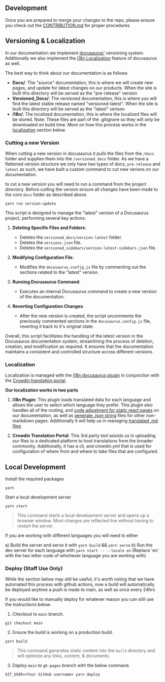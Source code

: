 ## Development

Once you are prepared to merge your changes to the repo, please ensure you check out the [CONTRIBUTION.md](/.github/CONTRIBUTION.md) for proper procedures

## Versioning & Localization

In our documentation we implement [docusaurus'](https://docusaurus.io/docs/versioning) versioning system. Additionally we also implement the [i18n Localization](https://docusaurus.io/docs/i18n/tutorial) feature of docusaurus as well. 

The best way to think about our documentation is as follows

- **Docs/**: The "source" documentation, this is where we will create new pages, and update for latest changes on our products. When the site is built this directory will be served as the "pre-release" version
- **Versioned_Docs/**: The versioned documentation, this is where you will find the latest stable release named "versioned-latest". When the site is built this directory will be served as the "latest" verison
- **i18n/**: The localized documentation, this is where the localized files will be stored. Note: These files are part of the .gitignore so they will only be downloaded on build time. More on how this process works in the [localization](###Localization) section below.  

### Cutting a new Version

When cutting a new version in docusaurus it pulls the files from the `/docs` folder and supplies them into the `/versioned_docs` folder. As we have a flattened version structure we only have two types of docs, `pre-release` and `latest` as such, we have built a custom command to cut new verions on our documentation. 

to cut a new version you will need to run a command from the project directory. Before cutting the version ensure all changes have been made to the core `docs` folder as described above.

```
yarn run version-update
```

This script is designed to manage the "latest" version of a Docusaurus project, performing several key actions:

1. **Deleting Specific Files and Folders**: 
   - Deletes the `versioned_docs/version-latest` folder.
   - Deletes the `versions.json` file.
   - Deletes the `versioned_sidebars/version-latest-sidebars.json` file.

2. **Modifying Configuration File**: 
   - Modifies the `docusaurus.config.js` file by commenting out the sections related to the "latest" version.

3. **Running Docusaurus Command**: 
   - Executes an internal Docusaurus command to create a new version of the documentation.

4. **Reverting Configuration Changes**: 
   - After the new version is created, the script uncomments the previously commented sections in the `docusaurus.config.js` file, reverting it back to it's original state.

Overall, this script facilitates the handling of the latest version in the Docusaurus documentation system, streamlining the process of deletion, creation, and modification as required. It ensures that the documentation maintains a consistent and controlled structure across different versions.

### Localization

Localization is managed with the [i18n docusaurus plugin](https://docusaurus.io/docs/versioning) in conjunction with the [Crowdin translation portal](https://support.crowdin.com/translation-process-overview/).

**Our localization works in two parts**

1. **i18n Plugin**: This plugin loads translated data for each language and allows the user to select which language they prefer. This plugin also handles all of the routing, and [code adjustment for static react pages](https://docusaurus.io/docs/i18n/tutorial#translate-your-react-code) on our documentation, as well as [generate .json string](https://docusaurus.io/docs/i18n/tutorial#translate-plugin-data) files for other non-markdown pages. Additionally it will help us in managing [translated .md files](https://docusaurus.io/docs/i18n/tutorial#translate-markdown-files)

2. **Crowdin Translation Portal**: This 3rd party tool assists us in uploading our files to a dedicated platform to host translations from the broader community. Additionally, it has a cli, and crowdin.yml that is used for configuration of where from and where to take files that are configured. 

## Local Development

Install the required packages
```
yarn
```

Start a local development server
```
yarn start
```

> This command starts a local development server and opens up a browser window. Most changes are reflected live without having to restart the server.

If you are working with different languages you will need to either 

a) Build the server and serve it with `yarn build` && `yarn serve`
b) Run the dev server for each language with `yarn start -- --locale en` (Replace 'en' with the two letter code of whichever language you are working with)

### Deploy (Staff Use Only)

While the section below may still be useful, it's worth noting that we have automated this process with github actions, now a build will automatically be deployed anytime a push is made to main, as well as once every 24hrs

If you would like to manually deploy for whatever reason you can still use the instructions below. 

1. Checkout to `main` branch.
```
git checkout main
```

2. Ensure the build is working on a production build.
```
yarn build
```
> This command generates static content into the `build` directory and will optimize any links, content, & documents.

3. Deploy `main` to `gh-pages` branch with the below command.
```
GIT_USER=<Your GitHub username> yarn deploy
```
